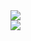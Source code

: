 <a href="https://github.com/anuraghazra/github-readme-stats">
  <img align="center" src="https://github-readme-stats.vercel.app/api?username=dsxksss&count_private=true&show_icons=true&include_all_commits=true&hide_border=true&hide_title=true&card_width=400" />
</a>
<br>
<a href="https://github.com/anuraghazra/github-readme-stats">
  <img align="center" src="https://github-readme-stats.vercel.app/api/top-langs/?username=dsxksss&langs_count=10&hide_title=false&hide_border=true&layout=compact&card_width=350" />
</a>
